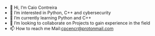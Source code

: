 - 👋 Hi, I’m Caio Contreira 
- 👀 I’m interested in Python, C++ and cybersecurity
- 🌱 I’m currently learning Python and C++
- 💞️ I’m looking to collaborate on Projects to gain experience in the field 
- 📫 How to reach me 
   Mail:cpcencr@protonmail.com
   
